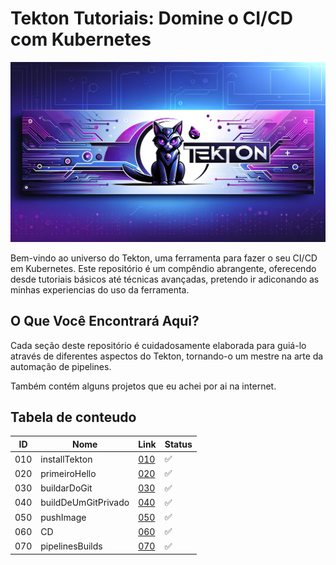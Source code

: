 # Tekton Tutoriais: Domine o CI/CD com Kubernetes
![](901-img/banner.png)

Bem-vindo ao universo do Tekton, uma ferramenta para fazer o seu CI/CD em Kubernetes. Este repositório é um compêndio abrangente, oferecendo desde tutoriais básicos até técnicas avançadas, pretendo ir adiconando as minhas experiencias do uso da ferramenta. 

## O Que Você Encontrará Aqui?
Cada seção deste repositório é cuidadosamente elaborada para guiá-lo através de diferentes aspectos do Tekton, tornando-o um mestre na arte da automação de pipelines.

Também contém alguns projetos que eu achei por ai na internet.

## Tabela de conteudo

| ID | Nome | Link | Status |
|------|-------------------|---------------------------------------------------------------------------------------------------------------------------|--------|
| 010 | installTekton | [010](https://github.com/fbrunoviana/tekton/tree/main/010-installTekton) | ✅ |
| 020 | primeiroHello | [020](https://github.com/fbrunoviana/tekton/tree/main/020-primeiroHello) | ✅ |
| 030 | buildarDoGit | [030](https://github.com/fbrunoviana/tekton/tree/main/030-buildarDoGit) | ✅ |
| 040 | buildDeUmGitPrivado | [040](https://github.com/fbrunoviana/tekton/tree/main/040-buildDeUmGitPrivado) | ✅ |
| 050 | pushImage | [050](https://github.com/fbrunoviana/tekton/tree/main/050-pushImage) | ✅ |
| 060 | CD | [060](https://github.com/fbrunoviana/tekton/tree/main/060-CD) | ✅ |
| 070 | pipelinesBuilds | [070](https://github.com/fbrunoviana/tekton/tree/main/070-pipelinesBuilds) | ✅ |
